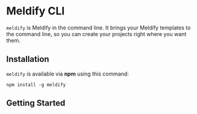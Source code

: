 # Meldify CLI

`meldify` is Meldify in the command line. It brings your Meldify templates to the command line, so you can create your projects right where you want them.

## Installation

`meldify` is available via **npm** using this command:

`npm install -g meldify`

## Getting Started
